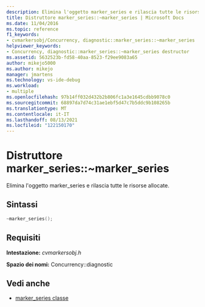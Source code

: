 ```yaml
---
description: Elimina l'oggetto marker_series e rilascia tutte le risorse allocate.
title: Distruttore marker_series::~marker_series | Microsoft Docs
ms.date: 11/04/2016
ms.topic: reference
f1_keywords:
- cvmarkersobj/Concurrency, diagnostic::marker_series::~marker_series
helpviewer_keywords:
- Concurrency, diagnostic::marker_series::~marker_series destructor
ms.assetid: 5632523b-fd58-40aa-8523-f29ee9083a65
author: mikejo5000
ms.author: mikejo
manager: jmartens
ms.technology: vs-ide-debug
ms.workload:
- multiple
ms.openlocfilehash: 97b14ff032d432b2b806fc1a3e1645cdbb9078c0
ms.sourcegitcommit: 68897da7d74c31ae1ebf5d47c7b5ddc9b108265b
ms.translationtype: MT
ms.contentlocale: it-IT
ms.lasthandoff: 08/13/2021
ms.locfileid: "122150170"
---
```

# <a name="marker_seriesmarker_series-destructor"></a>Distruttore marker_series::~marker_series
Elimina l'oggetto marker_series e rilascia tutte le risorse allocate.

## <a name="syntax"></a>Sintassi

```cpp
~marker_series();
```

## <a name="requirements"></a>Requisiti
 **Intestazione:** *cvmarkersobj.h*

 **Spazio dei nomi:** Concurrency::diagnostic

## <a name="see-also"></a>Vedi anche
- [marker_series classe](../profiling/marker-series-class.md)
